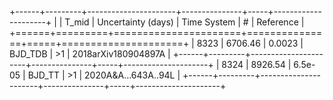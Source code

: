 +------+---------+----------------------+---------------+-----+---------------------+
|      |   T_mid |   Uncertainty (days) | Time System   | #   | Reference           |
+======+=========+======================+===============+=====+=====================+
| 8323 | 6706.46 |              0.0023  | BJD_TDB       | >1  | 2018arXiv180904897A |
+------+---------+----------------------+---------------+-----+---------------------+
| 8324 | 8926.54 |              6.5e-05 | BJD_TT        | >1  | 2020A&A...643A..94L |
+------+---------+----------------------+---------------+-----+---------------------+